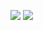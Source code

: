  <a href="mailto:tlgns1212@naver.com" target="_blank"><img src="https://img.shields.io/badge/tlgns1212@naver.com-EA4335?style=flat-square&logo=Gmail&logoColor=white"/></a>
<a href="https://www.instagram.com/k.sh_n/" target="_blank"><img src="https://img.shields.io/badge/k.sh_n-1DA1F2?style=flat-square&logo=Instagram&logoColor=red"/></a>
